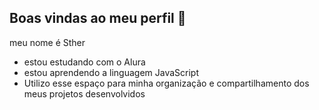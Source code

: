## Boas vindas ao meu perfil 💛

meu nome é Sther 

- estou estudando com o Alura
- estou aprendendo a linguagem JavaScript
- Utilizo esse espaço para minha organização e compartilhamento dos meus projetos desenvolvidos
